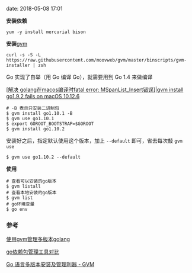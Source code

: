 date: 2018-05-08 17:01

**安装依赖**

```shell
yum -y install mercurial bison
```

**安装**[gvm](https://github.com/moovweb/gvm)

```shell
curl -s -S -L https://raw.githubusercontent.com/moovweb/gvm/master/binscripts/gvm-installer | zsh
```

Go 实现了自举（用 Go 编译 Go），就需要用到 Go 1.4 来做编译

[[解决 golang在macos编译时fatal error: MSpanList_Insert错误]](https://github.com/moovweb/gvm/issues/264)|[gvm install go1.9.2 fails on macOS 10.12.6](https://github.com/moovweb/gvm/issues/284)

```shell
# -B 表示只安装二进制包
$ gvm install go1.10.1 -B
$ gvm use go1.10.1
$ export GOROOT_BOOTSTRAP=$GOROOT
$ gvm install go1.10.2
```

安装好之后，指定默认使用这个版本，加上 `--default` 即可，省去每次敲 `gvm use`

```shell
$ gvm use go1.10.2 --default
```

**使用**

```shell
# 查看可以安装的go版本
$ gvm listall
# 查看本地安装的go版本
$ gvm list
# go环境变量
$ go env
```

### 参考

[使用gvm管理多版本golang](http://chen-tao.github.io/2017/09/14/Use-gvm-manage-golang-version/)

[go依赖包管理工具对比](https://ieevee.com/tech/2017/07/10/go-import.html)

[Go 语言多版本安装及管理利器 - GVM](https://gocn.io/article/107)